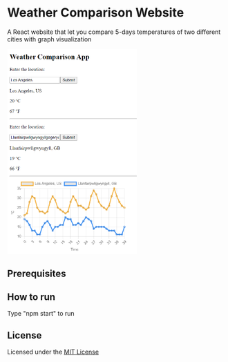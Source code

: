 # Weather Comparison Website

A React website that let you compare 5-days temperatures of two different cities with graph visualization

<img src="readme-image.png" width="300">

## Prerequisites

## How to run

Type "npm start" to run

## License

Licensed under the [MIT License](LICENSE)

